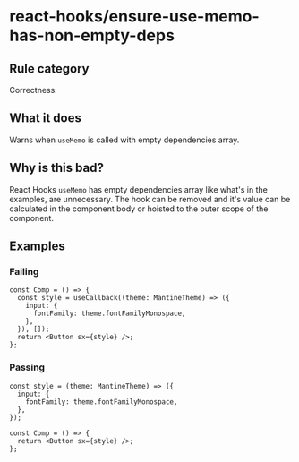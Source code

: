 # react-hooks/ensure-use-memo-has-non-empty-deps

## Rule category

Correctness.

## What it does

Warns when `useMemo` is called with empty dependencies array.

## Why is this bad?

React Hooks `useMemo` has empty dependencies array like what's in the examples, are unnecessary. The hook can be removed and it's value can be calculated in the component body or hoisted to the outer scope of the component.

## Examples

### Failing

```tsx
const Comp = () => {
  const style = useCallback((theme: MantineTheme) => ({
    input: {
      fontFamily: theme.fontFamilyMonospace,
    },
  }), []);
  return <Button sx={style} />;
};
```

### Passing

```tsx
const style = (theme: MantineTheme) => ({
  input: {
    fontFamily: theme.fontFamilyMonospace,
  },
});

const Comp = () => {
  return <Button sx={style} />;
};
```
